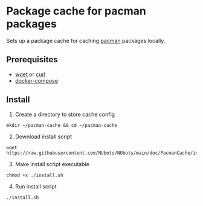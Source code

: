 # Package cache for pacman packages

Sets up a package cache for caching [pacman](https://wiki.archlinux.org/index.php/pacman) packages locally.

## Prerequisites
 - [wget](https://www.gnu.org/software/wget/) or [curl](https://curl.se/)
 - [docker-compose](https://docs.docker.com/compose/)

## Install

1. Create a directory to store cache config
```
mkdir ~/pacman-cache && cd ~/pacman-cache
```

2. Download install script
```
wget https://raw.githubusercontent.com/NUbots/NUbots/main/doc/PacmanCache/install.sh
```

3. Make install script executable
```
chmod +x ./install.sh
```

4. Run install script
```
./install.sh
```

